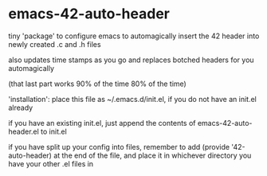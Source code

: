 # emacs-42-auto-header
tiny 'package' to configure emacs to automagically insert the 42 header into newly created .c and .h files


also updates time stamps as you go and replaces botched headers for you automagically


(that last part works 90% of the time 80% of the time)

'installation':
place this file as ~/.emacs.d/init.el, if you do not have an init.el already


if you have an existing init.el, just append the contents of emacs-42-auto-header.el to init.el


if you have split up your config into files, remember to add (provide '42-auto-header) at the end of the file,
and place it in whichever directory you have your other .el files in
